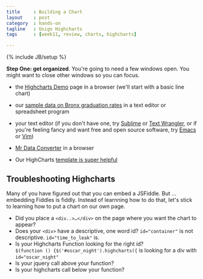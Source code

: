 ```yaml
---
title     : Building a Chart
layout    : post
category  : hands-on
tagline   : Usign Highcharts
tags      : [week11, review, charts, highcharts]

---
```


{% include JB/setup %}

**Step One: get organized**. You're going to need a few windows open. You might want to close other windows so you can focus.

+ the [Highcharts Demo](http://www.highcharts.com/demo/) page in a browser (we'll start with a basic line chart)   
+ our [sample data on Bronx graduation rates](https://raw.github.com/amandabee/cunyjdata/master/assignments/graduation_outcomes.csv) in a text editor or spreadsheet program   
+ your text editor (if you don't have one, try [Sublime](http://www.sublimetext.com/) or [Text Wrangler](http://www.barebones.com/products/TextWrangler/), or if you're feeling fancy and want free and open source software, try [Emacs](http://emacsformacosx.com/) or [Vim](http://macvim.org/OSX/index.php))   
+ [Mr Data Converter](http://shancarter.com/data_converter/) in a browser   

+ Our HighCharts [template is super helpful](assets/highcharts/highcharts_demo.html)

## Troubleshooting Highcharts

Many of you have figured out that you can embed a JSFiddle. But ... embedding Fiddles is fiddly. Instead of learnning how to do that, let's stick to learning how to put a chart on our own page. 

+ Did you place a `<div..>…</div>` on the page where you want the chart to appear?
+ Does your `<div>` have a descriptive, one word id? `id="container"` is not descriptive. `id="time_to_leak"` is.
+ Is your Highcharts Function looking for the right id?  
`$(function () {$('#oscar_night').highcharts({` is looking for a div with `id="oscar_night"` 
+ Is your jquery call above your function?
+ Is your highcharts call below your function?





